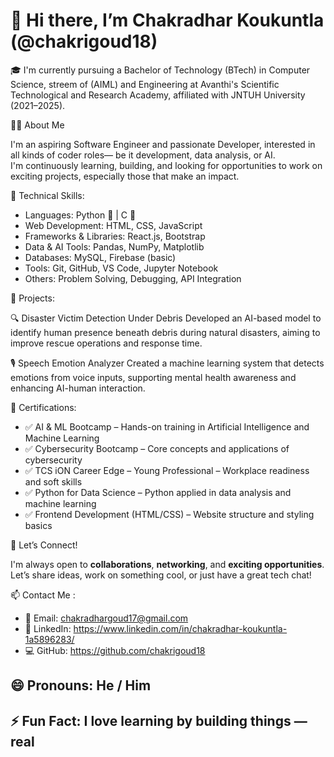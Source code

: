 # 👋 Hi there, I’m Chakradhar Koukuntla (@chakrigoud18)

🎓 I'm currently pursuing a Bachelor of Technology (BTech) in Computer Science, streem of (AIML) and Engineering at
Avanthi's Scientific Technological and Research Academy, affiliated with JNTUH University (2021–2025).

🧑‍💻 About Me

I'm an aspiring Software Engineer and passionate Developer, interested in all kinds of coder roles— be it development, data analysis, or AI.  
I'm continuously learning, building, and looking for opportunities to work on exciting projects, especially those that make an impact.  

🚀 Technical Skills:
- Languages: Python 🐍 | C 🔧  
- Web Development: HTML, CSS, JavaScript  
- Frameworks & Libraries: React.js, Bootstrap  
- Data & AI Tools: Pandas, NumPy, Matplotlib  
- Databases: MySQL, Firebase (basic)  
- Tools: Git, GitHub, VS Code, Jupyter Notebook  
- Others: Problem Solving, Debugging, API Integration

💼 Projects:

🔍 Disaster Victim Detection Under Debris
Developed an AI-based model to identify human presence beneath debris during natural disasters, aiming to improve rescue operations and response time.

🎙️ Speech Emotion Analyzer
Created a machine learning system that detects emotions from voice inputs, supporting mental health awareness and enhancing AI-human interaction.

📜 Certifications:
- ✅ AI & ML Bootcamp – Hands-on training in Artificial Intelligence and Machine Learning  
- ✅ Cybersecurity Bootcamp – Core concepts and applications of cybersecurity  
- ✅ TCS iON Career Edge – Young Professional – Workplace readiness and soft skills  
- ✅ Python for Data Science – Python applied in data analysis and machine learning  
- ✅ Frontend Development (HTML/CSS) – Website structure and styling basics

🤝 Let’s Connect!

I'm always open to **collaborations**, **networking**, and **exciting opportunities**.  
Let’s share ideas, work on something cool, or just have a great tech chat!

📫 Contact Me : 
- 📧 Email: chakradhargoud17@gmail.com
- 💼 LinkedIn: https://www.linkedin.com/in/chakradhar-koukuntla-1a5896283/
- 💻 GitHub: https://github.com/chakrigoud18

## 😄 Pronouns: He / Him  
## ⚡ Fun Fact: I love learning by building things — real 
